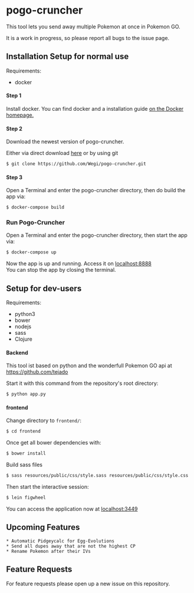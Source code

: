 # pogo-cruncher
This tool lets you send away multiple Pokemon at once in Pokemon GO.

It is a work in progress, so please report all bugs to the issue page.

## Installation Setup for normal use
Requirements:
  * docker

#### Step 1
Install docker. You can find docker and a installation guide [on the Docker homepage.](https://www.docker.com/products/docker)

#### Step 2
Download the newest version of pogo-cruncher.

Either via direct download [here](https://github.com/Wegi/pogo-cruncher/releases) or by using git

```bash
$ git clone https://github.com/Wegi/pogo-cruncher.git
```

#### Step 3
Open a Terminal and enter the pogo-cruncher directory, then do build the app via:
```bash
$ docker-compose build
```

### Run Pogo-Cruncher
Open a Terminal and enter the pogo-cruncher directory, then start the app via:
```bash
$ docker-compose up
```
Now the app is up and running. Access it on [localhost:8888](http://localhost:8888)  
You can stop the app by closing the terminal.

## Setup for dev-users
Requirements:
  * python3
  * bower
  * nodejs
  * sass
  * Clojure

#### Backend
This tool ist based on python and the wonderfull Pokemon GO api at https://github.com/tejado

Start it with this command from the repository's root directory:

```bash
$ python app.py
```


#### frontend
Change directory to `frontend/`:
```bash
$ cd frontend
```

Once get all bower dependencies with:
```bash
$ bower install
```

Build sass files
```bash
$ sass resources/public/css/style.sass resources/public/css/style.css
```

Then start the interactive session:
```bash
$ lein figwheel
```

You can access the application now at [localhost:3449](http://localhost:3449)

## Upcoming Features
    * Automatic Pidgeycalc for Egg-Evolutions
    * Send all dupes away that are not the highest CP
    * Rename Pokemon after their IVs

## Feature Requests
For feature requests please open up a new issue on this repository.

